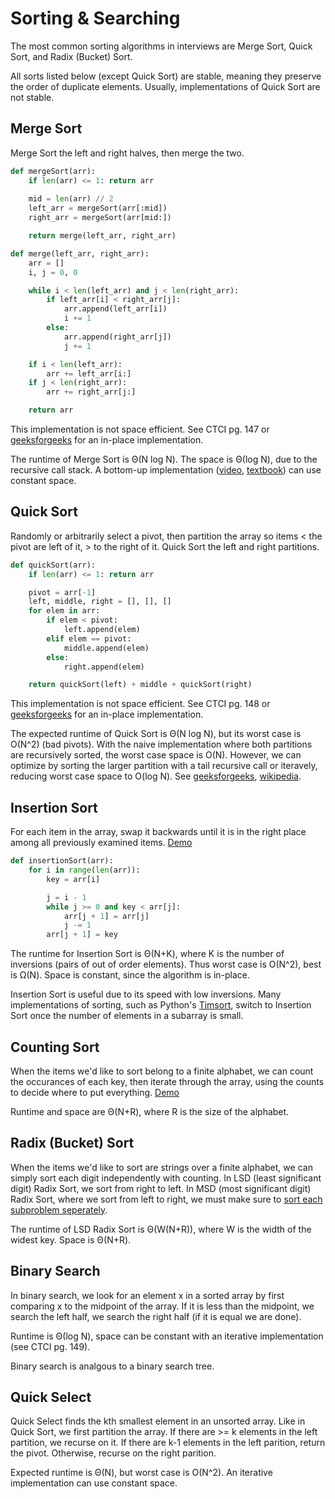 # Sorting & Searching

The most common sorting algorithms in interviews are Merge Sort, Quick Sort, and Radix (Bucket) Sort.

All sorts listed below (except Quick Sort) are stable, meaning they preserve the order of duplicate elements. Usually, implementations of Quick Sort are not stable.

## Merge Sort

Merge Sort the left and right halves, then merge the two.

```python
def mergeSort(arr):
    if len(arr) <= 1: return arr
    
    mid = len(arr) // 2
    left_arr = mergeSort(arr[:mid])
    right_arr = mergeSort(arr[mid:])

    return merge(left_arr, right_arr)

def merge(left_arr, right_arr):
    arr = []
    i, j = 0, 0

    while i < len(left_arr) and j < len(right_arr):
        if left_arr[i] < right_arr[j]:
            arr.append(left_arr[i])
            i += 1
        else:
            arr.append(right_arr[j])
            j += 1

    if i < len(left_arr):
        arr += left_arr[i:]
    if j < len(right_arr):
        arr += right_arr[j:]

    return arr
```

This implementation is not space efficient. See CTCI pg. 147 or [geeksforgeeks](https://www.geeksforgeeks.org/in-place-merge-sort/) for an in-place implementation.

The runtime of Merge Sort is Θ(N log N). The space is Θ(log N), due to the recursive call stack. A bottom-up implementation ([video](https://www.youtube.com/watch?v=lOUe8Q9jQow), [textbook](https://algs4.cs.princeton.edu/22mergesort/)) can use constant space.


## Quick Sort

Randomly or arbitrarily select a pivot, then partition the array so items < the pivot are left of it, > to the right of it. Quick Sort the left and right partitions.

```python
def quickSort(arr):
    if len(arr) <= 1: return arr

    pivot = arr[-1]
    left, middle, right = [], [], []
    for elem in arr:
        if elem < pivot:
            left.append(elem)
        elif elem == pivot:
            middle.append(elem)
        else:
            right.append(elem)

    return quickSort(left) + middle + quickSort(right)
```

This implementation is not space efficient. See CTCI pg. 148 or [geeksforgeeks](https://www.geeksforgeeks.org/quick-sort/) for an in-place implementation.

The expected runtime of Quick Sort is Θ(N log N), but its worst case is O(N^2) (bad pivots). With the naive implementation where both partitions are recursively sorted, the worst case space is O(N). However, we can optimize by sorting the larger partition with a tail recursive call or iteravely, reducing worst case space to O(log N). See [geeksforgeeks](https://www.geeksforgeeks.org/quicksort-tail-call-optimization-reducing-worst-case-space-log-n/), [wikipedia](https://en.wikipedia.org/wiki/Quicksort#Optimizations).


## Insertion Sort
For each item in the array, swap it backwards until it is in the right place among all previously examined items. [Demo](https://docs.google.com/presentation/d/10b9aRqpGJu8pUk8OpfqUIEEm8ou-zmmC7b_BE5wgNg0/edit#slide=id.g463de7561_042)

```python
def insertionSort(arr):
    for i in range(len(arr)):
        key = arr[i]

        j = i - 1
        while j >= 0 and key < arr[j]:
            arr[j + 1] = arr[j]
            j -= 1
        arr[j + 1] = key
```

The runtime for Insertion Sort is Θ(N+K), where K is the number of inversions (pairs of out of order elements). Thus worst case is O(N^2), best is Ω(N). Space is constant, since the algorithm is in-place.

Insertion Sort is useful due to its speed with low inversions. Many implementations of sorting, such as Python's [Timsort](https://en.wikipedia.org/wiki/Timsort), switch to Insertion Sort once the number of elements in a subarray is small.


## Counting Sort
When the items we'd like to sort belong to a finite alphabet, we can count the occurances of each key, then iterate through the array, using the counts to decide where to put everything. [Demo](https://docs.google.com/presentation/d/1vmVKHRSwb5WN1rHvktplbPGecHChxOwWa7ovRuiLzbA/edit#slide=id.g582f6c5a07_0_0)


Runtime and space are Θ(N+R), where R is the size of the alphabet.


## Radix (Bucket) Sort
When the items we'd like to sort are strings over a finite alphabet, we can simply sort each digit independently with counting. In LSD (least significant digit) Radix Sort, we sort from right to left. In MSD (most significant digit) Radix Sort, where we sort from left to right, we must make sure to [sort each subproblem seperately](https://docs.google.com/presentation/d/1YBYV2ymAFiHHbSNcC1DRRi2C56blMxEsTZ7G_QE3q_8/edit#slide=id.g20841d522d_0_15).

The runtime of LSD Radix Sort is Θ(W(N+R)), where W is the width of the widest key. Space is Θ(N+R).


## Binary Search
In binary search, we look for an element x in a sorted array by first comparing x to the midpoint of the array. If it is less than the midpoint, we search the left half, we search the right half (if it is equal we are done).

Runtime is Θ(log N), space can be constant with an iterative implementation (see CTCI pg. 149).

Binary search is analgous to a binary search tree.


## Quick Select
Quick Select finds the kth smallest element in an unsorted array. Like in Quick Sort, we first partition the array. If there are >= k elements in the left partition, we recurse on it. If there are k-1 elements in the left parition, return the pivot. Otherwise, recurse on the right parition.

Expected runtime is Θ(N), but worst case is O(N^2). An iterative implementation can use constant space.